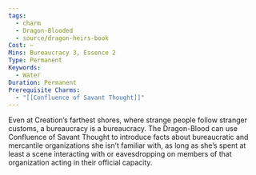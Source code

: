 ```yaml
---
tags:
  - charm
  - Dragon-Blooded
  - source/dragon-heirs-book
Cost: —
Mins: Bureaucracy 3, Essence 2
Type: Permanent
Keywords:
  - Water
Duration: Permanent
Prerequisite Charms:
  - "[[Confluence of Savant Thought]]"
---
```

Even at Creation’s farthest shores, where strange people follow stranger customs, a bureaucracy is a bureaucracy. The Dragon-Blood can use Confluence of Savant Thought to introduce facts about bureaucratic and mercantile organizations she isn’t familiar with, as long as she’s spent at least a scene interacting with or eavesdropping on members of that organization acting in their official capacity.